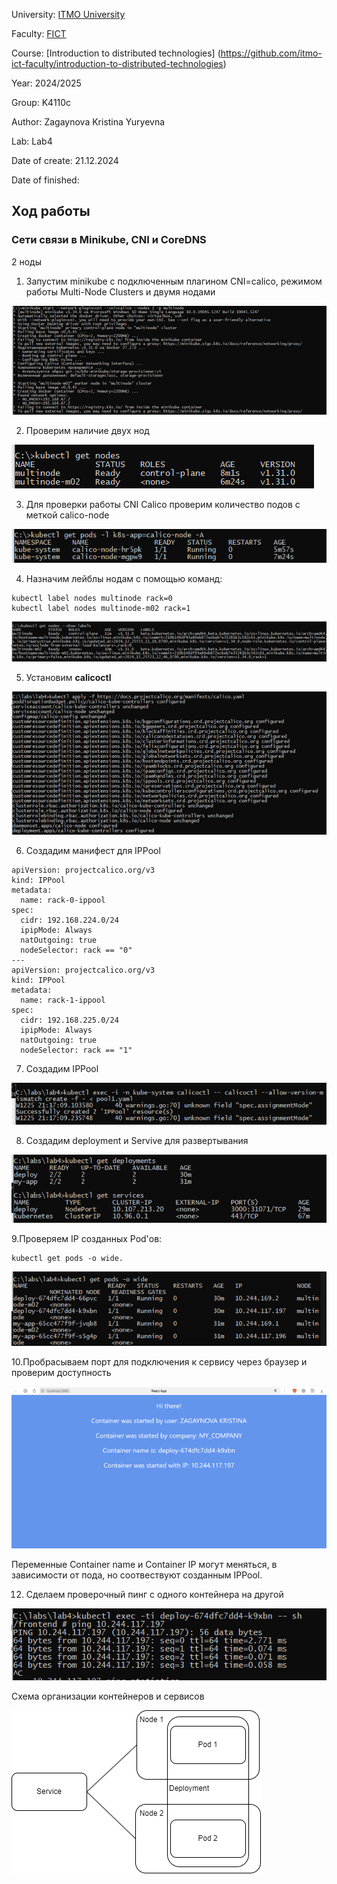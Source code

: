 University: [ITMO University](https://itmo.ru/ru/)

Faculty: [FICT](https://fict.itmo.ru)

Course: [Introduction to distributed technologies]
(https://github.com/itmo-ict-faculty/introduction-to-distributed-technologies)

Year: 2024/2025

Group: K4110c

Author: Zagaynova Kristina Yuryevna

Lab: Lab4

Date of create: 21.12.2024

Date of finished:

## Ход работы

### Сети связи в Minikube, CNI и CoreDNS
 2 ноды 

1. Запустим minikube с подключенным плагином CNI=calico, режимом работы Multi-Node Clusters и двумя нодами

![img1](./img1.png)

2. Проверим наличие двух нод 

![img1](./img2.png)

3. Для проверки работы  CNI Calico проверим количество подов с меткой calico-node

![img1](./img3.png)

4. Назначим лейблы нодам с помощью команд: 

```
kubectl label nodes multinode rack=0
kubectl label nodes multinode-m02 rack=1
```
![img1](./img4.png)

5. Установим **calicoctl** 

![img1](./img5.png)

6. Создадим манифест для  IPPool

```
apiVersion: projectcalico.org/v3
kind: IPPool
metadata:
  name: rack-0-ippool
spec:
  cidr: 192.168.224.0/24
  ipipMode: Always
  natOutgoing: true
  nodeSelector: rack == "0"
---
apiVersion: projectcalico.org/v3
kind: IPPool
metadata:
  name: rack-1-ippool
spec:
  cidr: 192.168.225.0/24
  ipipMode: Always
  natOutgoing: true
  nodeSelector: rack == "1"
```
7. Создадим IPPool 

![img1](./img6.png)

8. Создадим deployment и Servive для развертывания

![img1](./img7.png)

9.Проверяем IP созданных Pod'ов: 
```
kubectl get pods -o wide.
```

![img1](./img8.png)

10.Пробрасываем порт для подключения к сервису через браузер и проверим доступность


![img1](./img9.png)

Переменные Container name и Container IP могут меняться, в зависимости от пода, но соотвествуют созданным IPPool.

12. Сделаем проверочный пинг с одного контейнера на другой 

![img1](./img10.png)

Схема организации контейнеров и сервисов

![img7](./schema1.png)
